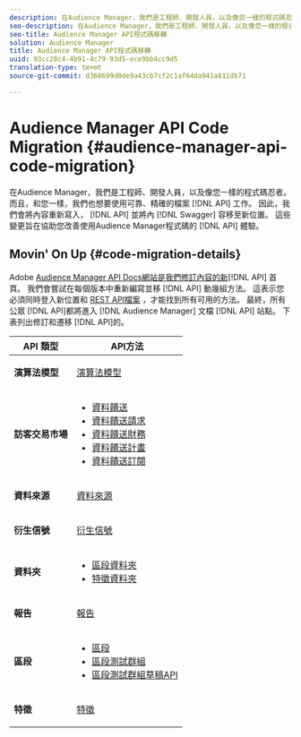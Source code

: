 ```yaml
---
description: 在Audience Manager，我們是工程師、開發人員，以及像您一樣的程式碼忍者。 而且，我們和您一樣，也想要使用可靠、正確的API檔案。 因此，我們將API內容重新寫入Swagger，並移至新位置。 這些變更旨在協助您改善使用Audience Manager API程式碼的體驗。
seo-description: 在Audience Manager，我們是工程師、開發人員，以及像您一樣的程式碼忍者。 而且，我們和您一樣，也想要使用可靠、正確的API檔案。 因此，我們將API內容重新寫入Swagger，並移至新位置。 這些變更旨在協助您改善使用Audience Manager API程式碼的體驗。
seo-title: Audience Manager API程式碼移轉
solution: Audience Manager
title: Audience Manager API程式碼移轉
uuid: 93cc28c4-4b91-4c79-93d5-ece9bb4cc9d5
translation-type: tm+mt
source-git-commit: d368699d0de9a43cb7cf2c1af64da941a811db71

---
```



# Audience Manager API Code Migration {#audience-manager-api-code-migration}

在Audience Manager，我們是工程師、開發人員，以及像您一樣的程式碼忍者。 而且，和您一樣，我們也想要使用可靠、精確的檔案 [!DNL API] 工作。 因此，我們會將內容重新寫入， [!DNL API] 並將內 [!DNL Swagger] 容移至新位置。 這些變更旨在協助您改善使用Audience Manager程式碼的 [!DNL API] 體驗。

## Movin' On Up {#code-migration-details}

<!-- api-swagger-migration.xml -->

Adobe [Audience Manager API Docs網站是我們修訂內容的新](https://bank.demdex.com/portal/swagger/index.html)[!DNL API] 首頁。 我們會嘗試在每個版本中重新編寫並移 [!DNL API] 動幾組方法。 這表示您必須同時登入新位置和 [REST API檔案](../api/rest-api-main/rest-api-main.md) ，才能找到所有可用的方法。 最終，所有公眾 [!DNL API]都將進入 [!DNL Audience Manager] 文檔 [!DNL API] 站點。 下表列出修訂和遷移 [!DNL API]的。

<table id="table_CD3C244CB02C48C898745FB982EC828C"> 
 <thead> 
  <tr> 
   <th colname="col1" class="entry"> API 類型 </th> 
   <th colname="col2" class="entry"> API方法 </th> 
  </tr> 
 </thead>
 <tbody>
 <tr> 
   <td colname="col1"> <p> <b>演算法模型</b> </p> </td> 
   <td colname="col2"> <p> <a href="https://bank.demdex.com/portal/swagger/index.html#/Algorithmic_Models_API" format="https" scope="external"> 演算法模型</a> </p> </td> 
  </tr> 
  <tr> 
   <td colname="col1"> <p> <b>訪客交易市場</b> </p> </td> 
   <td colname="col2"> <p> 
     <ul id="ul_4CFB3FAAC0B04E5AADD80E7D7FAF2722"> 
      <li id="li_50EE5F6B2278480E9FEA04AD51664F9D"> <a href="https://bank.demdex.com/portal/swagger/index.html#!/?f=Data_Feed_API" format="https" scope="external"> 資料饋送</a> </li> 
      <li id="li_5D372E3819014AB78C12048A9A2DC89F"> <a href="https://bank.demdex.com/portal/swagger/index.html#!/Data_Feed_Request_API/" format="https" scope="external"> 資料饋送請求</a> </li> 
      <li id="li_0582688D08C346C68B81D86A5C46E053"> <a href="https://bank.demdex.com/portal/swagger/index.html#!/?f=Data_Feed_Finance_API" format="https" scope="external"> 資料饋送財務</a> </li> 
      <li id="li_C1C1CB42D6A74803B4672F6EE2D2D08C"> <a href="https://bank.demdex.com/portal/swagger/index.html#!/?f=Data_Feed_Plans_API" format="https" scope="external"> 資料饋送計畫</a> </li> 
      <li id="li_D8F9D791D0824287B9D0B0585E3106AB"> <a href="https://bank.demdex.com/portal/swagger/index.html#!/Data_Feed_Subscription_API" format="https" scope="external"> 資料饋送訂閱</a> </li> 
     </ul> </p> </td> 
  </tr> 
  <tr> 
   <td colname="col1"> <p> <b>資料來源</b> </p> </td> 
   <td colname="col2"> <p> <a href="https://bank.demdex.com/portal/swagger/index.html#!/Data_Source_API" format="https" scope="external"> 資料來源</a> </p> </td> 
  </tr> 
   <td colname="col1"> <p> <b>衍生信號</b> </p> </td> 
   <td colname="col2"> <p> <a href="https://bank.demdex.com/portal/swagger/index.html#/Derived_Signals_API" format="https" scope="external"> 衍生信號</a> </p> </td> 
  </tr>   
  <tr> 
   <td colname="col1"> <p> <b>資料夾</b> </p> </td> 
   <td colname="col2"> <p> 
     <ul id="ul_FD05673B372141F3B0EF2C79A338F744"> 
      <li id="li_5D16FCAF6F0E411694A1CFBE9571BDAC"> <a href="https://bank.demdex.com/portal/swagger/index.html#!/Segment_Folder_API" format="https" scope="external"> 區段資料夾</a> </li> 
      <li id="li_5DC088C0F8CA4FC193248366C8400030"> <a href="https://bank.demdex.com/portal/swagger/index.html#!/Trait_Folder_API" scope="external" format="https"> 特徵資料夾</a> </li> 
     </ul> </p> </td> 
  </tr> 
  <tr> 
   <td colname="col1"> <p> <b>報告</b> </p> </td> 
   <td colname="col2"> <p> <a href="https://bank.demdex.com/portal/swagger/index.html#!/Reporting_API" format="https" scope="external"> 報告</a> </p> </td> 
  </tr> 
  <tr> 
   <td colname="col1"> <p> <b>區段</b> </p> </td> 
   <td colname="col2"> <p> 
     <ul id="ul_098B0655653D4846B70349A35A055C19"> 
      <li id="li_41A3003BF41147969BC88D4F12A5C1BB"> <a href="https://bank.demdex.com/portal/swagger/index.html#!/Segments_API" format="https" scope="external"> 區段</a> </li> 
      <li id="li_22A858D377634D88AE58BE2CE924169C"> <a href="https://bank.demdex.com/portal/swagger/index.html#!/Segment_Test_Group_API/" format="https" scope="external"> 區段測試群組</a> </li> 
      <li id="li_2B505A1B43CF4B29A0336106C321E7FD"> <a href="https://bank.demdex.com/portal/swagger/index.html#!/Segment_Test_Group_Draft_API/" format="https" scope="external"> 區段測試群組草稿API</a> </li> 
     </ul> </p> </td> 
  </tr> 
  <tr> 
   <td colname="col1"> <p> <b>特徵</b> </p> </td> 
   <td colname="col2"> <p> <a href="https://bank.demdex.com/portal/swagger/index.html#!/Traits_API" format="https" scope="external"> 特徵</a> </p> </td> 
  </tr>
 </tbody>
</table>